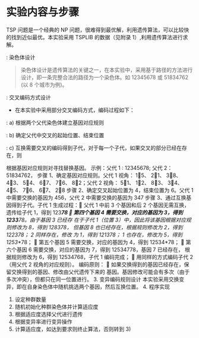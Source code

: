 
# 实验内容与步骤
TSP 问题是一个经典的 NP 问题，很难得到最优解，利用遗传算法，可以比较快的找到近似最优。本实验采用 TSPLIB 的数据（见附录 1）,利用遗传算法进行求解。

:   染色体设计

> 染色体设计是遗传算法的关键之一，在本实验中，采用基于路径的方法进行设计，即一条完整合法的路径为一个染色体。如 12345678 或 51834762 (以 8 个城市为例)。

:   交叉编码方式设计

- 在本实验中采用部分交叉编码方式，编码过程如下：

:   a) 根据两个父代染色体建立基因对应规则

:   b) 确定父代中交叉的起始位置、结束位置

:   c) 互换需要交叉的编码得到子代，对于每一个子代，如果交叉的部分已经在存在，则

根据基因对应规则对寻找替换基因。
示例：父代 1 : 12345678; 父代 2： 51834762，
步骤 1、确定基因对应规则。父代 1 视角： 15、 21、 38、 43、 54、 67、 76、
82；父代 2 视角： 51、 12、 83、 34、 45、 76、 67、 28
步骤 2、确定交叉起始位置为 4，结束位置为 6。父代 1 中需要交换的基因为 456，父代
2 中需要交换的基因为 347
步骤 3、通过互换基因得到子代。子代 1 生成过程： 父代 1 中前 3 个基因和后 2 个基因无需互换，遗传给子代 1，得到 123***78
 第四个基因 4 需要交换，对应的基因为 3，得到 1233**78。由于基因 3 已经存
在于子代 1（位置 3）中，因此将该基因根据对应规则修改为 8，得到 1283**78，
但基因 8 也已经存在，根据规则修改为 2，得到 1223**78； 2 同样存在，修改
为 1，得到 1213**78； 1 也存在，修改为 5，得到 1253**78；
 第五个基因 5 需要交换，对应的基因为 4，得到 12534*78；
 第六个基因 6 需要交换，对应的基因为 7，得到 12534778，基因 7 已经存在，
根据规则修改为 6，得到 12534768，子代 1 编码完成；
 用同样的方式编码子代 2（用父代 2 视角的对应规则）。
编码原则：
 如果交换得到的基因已经存在，保留交换得到的基因、修改由父代遗传下来的
基因。基因修改可能会有多次（由于多次冲突），但都只在同一位置进行。
3. 变异编码规则设计
本实验采用交换变异，即在自身染色体中随机挑选两个基因，然后互换位置。
4. 程序实现
1) 设定种群数量
2) 随机初始化种群染色体并计算适应度
3) 根据适应度选择父代进行遗传
4) 根据变异率进行变异操作
5) 计算适应度，如达到要求则终止算法，否则转到 3)
